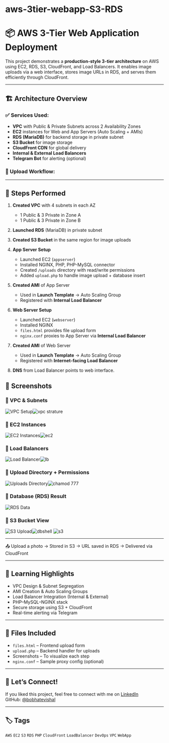 # aws-3tier-webapp-S3-RDS
# 📦 AWS 3-Tier Web Application Deployment

This project demonstrates a **production-style 3-tier architecture** on AWS using EC2, RDS, S3, CloudFront, and Load Balancers. It enables image uploads via a web interface, stores image URLs in RDS, and serves them efficiently through CloudFront.

---

## 🏗️ Architecture Overview

### ✅ Services Used:
- **VPC** with Public & Private Subnets across 2 Availability Zones
- **EC2** instances for Web and App Servers (Auto Scaling + AMIs)
- **RDS (MariaDB)** for backend storage in private subnet
- **S3 Bucket** for image storage
- **CloudFront CDN** for global delivery
- **Internal & External Load Balancers**
- **Telegram Bot** for alerting (optional)

### 🔁 Upload Workflow:

---

## 🔧 Steps Performed

1. **Created VPC** with 4 subnets in each AZ  
   - 1 Public & 3 Private in Zone A  
   - 1 Public & 3 Private in Zone B  

2. **Launched RDS** (MariaDB) in private subnet

3. **Created S3 Bucket** in the same region for image uploads

4. **App Server Setup**
   - Launched EC2 (`appserver`)
   - Installed NGINX, PHP, PHP-MySQL connector
   - Created `/uploads` directory with read/write permissions
   - Added `upload.php` to handle image upload + database insert

5. **Created AMI** of App Server  
   - Used in **Launch Template** → Auto Scaling Group  
   - Registered with **Internal Load Balancer**

6. **Web Server Setup**
   - Launched EC2 (`webserver`)
   - Installed NGINX
   - `files.html` provides file upload form
   - `nginx.conf` proxies to App Server via **Internal Load Balancer**

7. **Created AMI** of Web Server  
   - Used in **Launch Template** → Auto Scaling Group  
   - Registered with **Internet-facing Load Balancer**

8. **DNS** from Load Balancer points to web interface.

## 📸 Screenshots

### 🔹 VPC & Subnets
![VPC Setup](./cdn.png)![vpc strature](https://github.com/user-attachments/assets/a15c4a64-7ea6-470e-b920-69066eba7663)


### 🔹 EC2 Instances
![EC2 Instances](./ec2.png)![ec2](https://github.com/user-attachments/assets/234e405b-4147-4d2a-845c-787214b6d634)

### 🔹 Load Balancers
![Load Balancer](./lb.png)![lb](https://github.com/user-attachments/assets/a9b99d15-0df0-496b-840f-fb9f52a927d2)


### 🔹 Upload Directory + Permissions
![Uploads Directory](./forms.png)![chamod 777](https://github.com/user-attachments/assets/1970a73e-b9a2-4b51-969a-1937fc17b9c6)


### 🔹 Database (RDS) Result
![RDS Data](./dbshell.png)

### 🔹 S3 Bucket View
![S3 Upload](./s3.png)![dbshell](https://github.com/user-attachments/assets/b3dc50e3-0477-4998-b46b-d9d6045d6f7b)
![s3](https://github.com/user-attachments/assets/4f416809-2900-4fd1-9549-de2e8ed399aa)

---

📤 Upload a photo → Stored in S3 → URL saved in RDS → Delivered via CloudFront

---

## 🧠 Learning Highlights

- VPC Design & Subnet Segregation
- AMI Creation & Auto Scaling Groups
- Load Balancer Integration (Internal & External)
- PHP–MySQL–NGINX stack
- Secure storage using S3 + CloudFront
- Real-time alerting via Telegram

---

## 📁 Files Included

- `files.html` – Frontend upload form
- `upload.php` – Backend handler for uploads
- Screenshots – To visualize each step
- `nginx.conf` – Sample proxy config (optional)

---

## 📣 Let’s Connect!

If you liked this project, feel free to connect with me on [LinkedIn](https://www.linkedin.com/in/vishal-bobhate)  
GitHub: [@bobhatevishal](https://github.com/bobhatevishal)

---

## 🏷️ Tags

`AWS` `EC2` `S3` `RDS` `PHP` `CloudFront` `LoadBalancer` `DevOps` `VPC` `WebApp`

